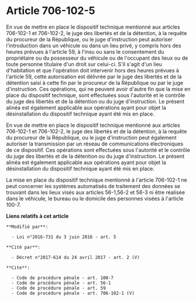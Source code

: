 # Article 706-102-5

En vue de mettre en place le dispositif technique mentionné aux articles 706-102-1 et 706-102-2, le juge des libertés et de
la détention, à la requête du procureur de la République, ou le juge d'instruction peut autoriser l'introduction dans un
véhicule ou dans un lieu privé, y compris hors des heures prévues à l'article 59, à l'insu ou sans le consentement du
propriétaire ou du possesseur du véhicule ou de l'occupant des lieux ou de toute personne titulaire d'un droit sur celui-ci.
S'il s'agit d'un lieu d'habitation et que l'opération doit intervenir hors des heures prévues à l'article 59, cette
autorisation est délivrée par le juge des libertés et de la détention saisi à cette fin par le procureur de la République ou
par le juge d'instruction. Ces opérations, qui ne peuvent avoir d'autre fin que la mise en place du dispositif technique,
sont effectuées sous l'autorité et le contrôle du juge des libertés et de la détention ou du juge d'instruction. Le présent
alinéa est également applicable aux opérations ayant pour objet la désinstallation du dispositif technique ayant été mis en
place. 

En vue de mettre en place le dispositif technique mentionné aux articles 706-102-1 et 706-102-2, le juge des libertés et de
la détention, à la requête du procureur de la République, ou le juge d'instruction peut également autoriser la transmission
par un réseau de communications électroniques de ce dispositif. Ces opérations sont effectuées sous l'autorité et le contrôle
du juge des libertés et de la détention ou du juge d'instruction. Le présent alinéa est également applicable aux opérations
ayant pour objet la désinstallation du dispositif technique ayant été mis en place. 

La mise en place du dispositif technique mentionné à l'article 706-102-1 ne peut concerner les systèmes automatisés de
traitement des données se trouvant dans les lieux visés aux articles 56-1,56-2 et 56-3 ni être réalisée dans le véhicule, le
bureau ou le domicile des personnes visées à l'article 100-7.

**Liens relatifs à cet article**

	**Modifié par**:

	  - Loi n°2016-731 du 3 juin 2016 - art. 5

	**Cité par**:

	  - Décret n°2017-614 du 24 avril 2017 - art. 2 (V)

	**Cite**:

	  - Code de procédure pénale - art. 100-7
	  - Code de procédure pénale - art. 56-1
	  - Code de procédure pénale - art. 59
	  - Code de procédure pénale - art. 706-102-1 (V)

